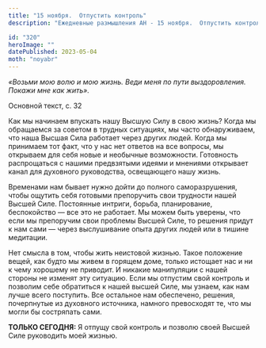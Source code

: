 ```yaml
---
title: "15 ноября.  Отпустить контроль"
description: "Ежедневные размышления АН - 15 ноября.  Отпустить контроль"

id: "320"
heroImage: ""
datePublished: 2023-05-04
moth: "noyabr"
---
```


_«Возьми мою волю и мою жизнь. Веди меня по пути выздоровления. Покажи мне как
жить»._

Основной текст, с. 32

Как мы начинаем впускать нашу Высшую Силу в свою жизнь? Когда мы обращаемся за
советом в трудных ситуациях, мы часто обнаруживаем, что наша Высшая Сила
работает через других людей. Когда мы принимаем тот факт, что у нас нет
ответов на все вопросы, мы открываем для себя новые и необычные возможности.
Готовность распрощаться с нашими предвзятыми идеями и мнениями открывает канал
для духовного руководства, освещающего нашу жизнь.

Временами нам бывает нужно дойти до полного саморазрушения, чтобы ощутить себя
готовыми препоручить свои трудности нашей Высшей Силе. Постоянные интриги,
борьба, планирование, беспокойство — все это не работает. Мы можем быть
уверены, что если мы препоручим свои проблемы Высшей Силе, то решения придут к
нам сами — через выслушивание опыта других людей или в тишине медитации.

Нет смысла в том, чтобы жить неистовой жизнью. Такое положение вещей, как
будто мы живем в горящем доме, только истощает нас и ни к чему хорошему не
приводит. И никакие манипуляции с нашей стороны не изменят эту ситуацию. Если
мы отпустим свой контроль и позволим себе обратиться к нашей высшей Силе, мы
узнаем, как нам лучше всего поступить. Все остальное нам обеспечено, решения,
почерпнутые из духовного источника, намного превосходят те, что мы могли бы
состряпать сами.

**ТОЛЬКО СЕГОДНЯ:** Я отпущу свой контроль и позволю своей Высшей Силе
руководить моей жизнью.
